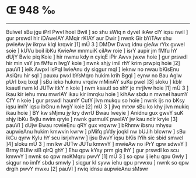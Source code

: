 # Œ 948 ‰
---
BulweI sBu jgu iPrI PwvI hoeI Bwil ] so shu sWiq n dyveI ikAw clY
iqsu nwil ] gur prswdI hir iDAweIAY AMqir rKIAY aur Dwir ] nwnk
Gir bYiTAw shu pwieAw jw ikrpw kIqI krqwir ]1] mÚ 3 ] DMDw Dwvq
idnu gieAw rYix gvweI soie ] kUVu boil ibKu KwieAw mnmuiK cilAw roie
] isrY aupir jm fMfu hY dUjY Bwie piq Koie ] hir nwmu kdy n cyiqE iPir
Awvx jwxw hoie ] gur prswdI hir min vsY jm fMfu n lwgY koie ] nwnk
shjy imil rhY krim prwpiq hoie ]2] pauVI ] ieik AwpxI isPqI
lwieAnu dy siqgur mqI ] ieknw no nwau bKisEnu AsiQru hir sqI ]
pauxu pwxI bYsMqro hukim krih BgqI ] eynw no Bau Aglw pUrI bxq bxqI
] sBu ieko hukmu vrqdw mMinAY suKu pweI ]3] sloku ] kbIr ksautI rwm
kI JUTw itkY n koie ] rwm ksautI so shY jo mrjIvw hoie ]1] mÚ 3 ]
ikau kir iehu mnu mwrIAY ikau kir imrqku hoie ] kihAw sbdu n mwneI
haumY CfY n koie ] gur prswdI haumY CutY jIvn mukqu so hoie ] nwnk ijs
no bKsy iqsu imlY iqsu ibGnu n lwgY koie ]2] mÚ 3 ] jIvq mrxw sBu ko
khy jIvn mukiq ikau hoie ] BY kw sMjmu jy kry dwrU Bwau lweyie ] Anidnu
gux gwvY suK shjy ibKu Bvjlu nwim qryie ] nwnk gurmuiK pweIAY jw kau
ndir kryie ]3] pauVI ] dUjw Bwau rcwieEnu qRY gux vrqwrw ] bRhmw
ibsnu mhysu aupwieAnu hukim kmwvin kwrw ] pMifq pVdy joqkI nw bUJih
bIcwrw ] sBu ikCu qyrw Kylu hY scu isrjxhwrw ] ijsu BwvY iqsu bKis lYih
sic sbid smweI ]4] sloku mÚ 3 ] mn kw JUTw JUTu kmwvY ] mwieAw no
iPrY qpw sdwvY ] Brmy BUlw siB qIrQ ghY ] Ehu qpw kYsy prm giq lhY
] gur prswdI ko scu kmwvY ] nwnk so qpw moKMqru pwvY ]1] mÚ 3 ] so
qpw ij iehu qpu Gwly ] siqgur no imlY sbdu smwly ] siqgur kI syvw iehu
qpu prvwxu ] nwnk so qpw drgih pwvY mwxu ]2] pauVI ] rwiq idnsu
aupwieAnu sMswr
####
